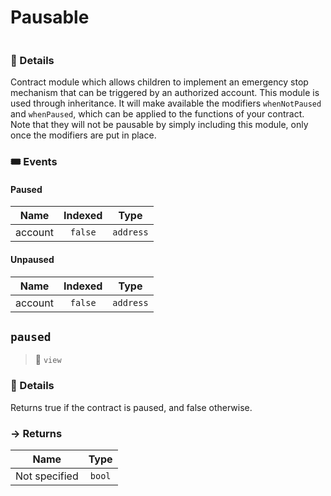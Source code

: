 # Pausable
> 
```

```




### 🔎 Details

Contract module which allows children to implement an emergency stop mechanism that can be triggered by an authorized account. This module is used through inheritance. It will make available the modifiers `whenNotPaused` and `whenPaused`, which can be applied to the functions of your contract. Note that they will not be pausable by simply including this module, only once the modifiers are put in place.


### 🎟 Events


#### Paused
| Name | Indexed | Type |
|:-:|:-:|:-:|
| account | `false` | `address` |


#### Unpaused
| Name | Indexed | Type |
|:-:|:-:|:-:|
| account | `false` | `address` |



## `paused`

>👀 `view`



### 🔎 Details

Returns true if the contract is paused, and false otherwise.

### → Returns



| Name | Type |
|:-:|:-:|
|  Not specified  | `bool` |



